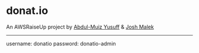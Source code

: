 # donat.io
An AWSRaiseUp project by [Abdul-Muiz Yusuff](https://github.com/sacrael) & [Josh Malek](https://github.com/joshmalek)

-----
username: donatio
password: donatio-admin
